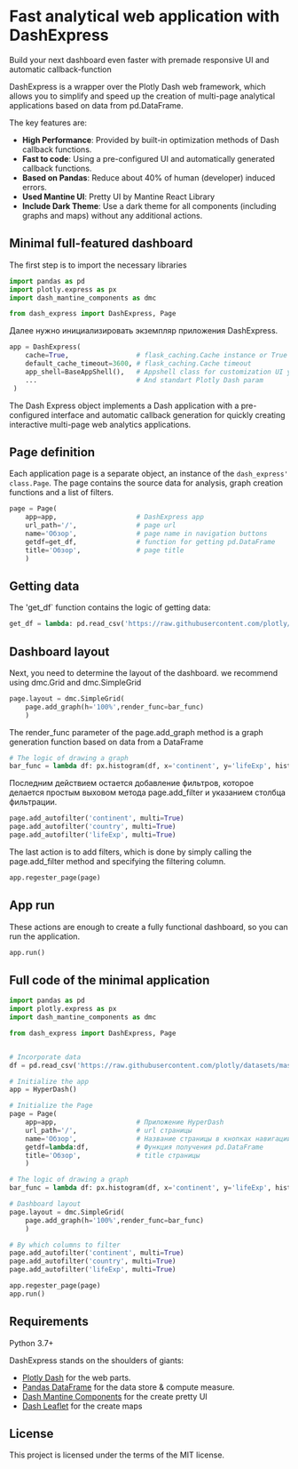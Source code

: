 # Fast analytical web application with DashExpress


Build your next dashboard even faster with premade responsive UI and automatic callback-function


DashExpress is a wrapper over the Plotly Dash web framework, which allows you to simplify and speed up the creation of multi-page analytical applications based on data from pd.DataFrame.

The key features are:

* **High Performance**: Provided by built-in optimization methods of Dash callback functions.
* **Fast to code**: Using a pre-configured UI and automatically generated callback functions.
* **Based on Pandas**: Reduce about 40% of human (developer) induced errors.
* **Used Mantine UI**: Pretty UI by Mantine React Library
* **Include Dark Theme**: Use a dark theme for all components (including graphs and maps) without any additional actions.


## Minimal full-featured dashboard

The first step is to import the necessary libraries

```python
import pandas as pd
import plotly.express as px
import dash_mantine_components as dmc

from dash_express import DashExpress, Page
```

Далее нужно инициализировать экземпляр приложения DashExpress.

```python
app = DashExpress(
    cache=True,                 # flask_caching.Cache instance or True
    default_cache_timeout=3600, # flask_caching.Cache timeout
    app_shell=BaseAppShell(),   # Appshell class for customization UI your app
    ...                         # And standart Plotly Dash param
 )
```

The Dash Express object implements a Dash application with a pre-configured interface and automatic callback generation for quickly creating interactive multi-page web analytics applications.

## Page definition

Each application page is a separate object, an instance of the `dash_express' class.Page`. The page contains the source data for analysis, graph creation functions and a list of filters.


```python
page = Page(
    app=app,                    # DashExpress app
    url_path='/',               # page url
    name='Обзор',               # page name in navigation buttons
    getdf=get_df,               # function for getting pd.DataFrame
    title='Обзор',              # page title
    )
```

## Getting data

The 'get_df` function contains the logic of getting data: 

```python
get_df = lambda: pd.read_csv('https://raw.githubusercontent.com/plotly/datasets/master/gapminder2007.csv')
```

## Dashboard layout

Next, you need to determine the layout of the dashboard. we recommend using dmc.Grid and dmc.SimpleGrid

```python
page.layout = dmc.SimpleGrid(
    page.add_graph(h='100%',render_func=bar_func)
    )
```

The render_func parameter of the page.add_graph method is a graph generation function based on data from a DataFrame

```python
# The logic of drawing a graph
bar_func = lambda df: px.histogram(df, x='continent', y='lifeExp', histfunc='avg')
```

Последним действием остается добавление фильтров, которое делается простым выховом метода page.add_filter и указанием столбца фильтрации.

```python
page.add_autofilter('continent', multi=True)
page.add_autofilter('country', multi=True)
page.add_autofilter('lifeExp', multi=True)
```

The last action is to add filters, which is done by simply calling the page.add_filter method and specifying the filtering column.

```python
app.regester_page(page)
```
## App run

These actions are enough to create a fully functional dashboard, so you can run the application.


```python
app.run()
```

## Full code of the minimal application

```python
import pandas as pd
import plotly.express as px
import dash_mantine_components as dmc

from dash_express import DashExpress, Page


# Incorporate data
df = pd.read_csv('https://raw.githubusercontent.com/plotly/datasets/master/gapminder2007.csv')

# Initialize the app
app = HyperDash()

# Initialize the Page
page = Page(
    app=app,                    # Приложение HyperDash
    url_path='/',               # url страницы
    name='Обзор',               # Название страницы в кнопках навигации
    getdf=lambda:df,            # Функция получения pd.DataFrame
    title='Обзор',              # title страницы
    )

# The logic of drawing a graph
bar_func = lambda df: px.histogram(df, x='continent', y='lifeExp', histfunc='avg')

# Dashboard layout
page.layout = dmc.SimpleGrid(
    page.add_graph(h='100%',render_func=bar_func)
    )

# By which columns to filter
page.add_autofilter('continent', multi=True)
page.add_autofilter('country', multi=True)
page.add_autofilter('lifeExp', multi=True)

app.regester_page(page)
app.run()

```

## Requirements

Python 3.7+

DashExpress stands on the shoulders of giants:

* <a href="https://dash.plotly.com/" class="external-link" target="_blank">Plotly Dash</a> for the web parts.
* <a href="https://pandas.pydata.org/" class="external-link" target="_blank">Pandas DataFrame</a> for the data store & compute measure.
* <a href="https://www.dash-mantine-components.com/" class="external-link" target="_blank">Dash Mantine Components</a> for the create pretty UI
* <a href="https://dash-leaflet.herokuapp.com/" class="external-link" target="_blank">Dash Leaflet</a> for the create maps

## License

This project is licensed under the terms of the MIT license.